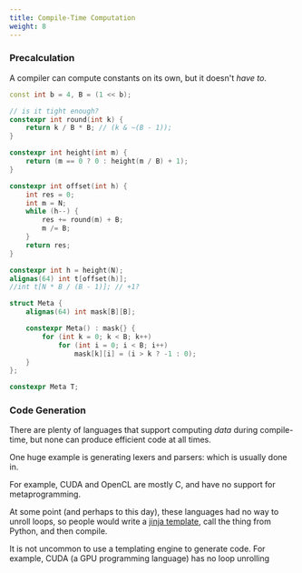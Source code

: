 ```yaml
---
title: Compile-Time Computation
weight: 8
---
```


### Precalculation

A compiler can compute constants on its own, but it doesn't *have to*.

```c++
const int b = 4, B = (1 << b);

// is it tight enough?
constexpr int round(int k) {
    return k / B * B; // (k & ~(B - 1));
}

constexpr int height(int m) {
    return (m == 0 ? 0 : height(m / B) + 1);
}

constexpr int offset(int h) {
    int res = 0;
    int m = N;
    while (h--) {
        res += round(m) + B;
        m /= B;
    }
    return res;
}

constexpr int h = height(N);
alignas(64) int t[offset(h)];
//int t[N * B / (B - 1)]; // +1?

struct Meta {
    alignas(64) int mask[B][B];

    constexpr Meta() : mask{} {
        for (int k = 0; k < B; k++)
            for (int i = 0; i < B; i++)
                mask[k][i] = (i > k ? -1 : 0);
    }
};

constexpr Meta T;
```

### Code Generation

There are plenty of languages that support computing *data* during compile-time, but none can produce efficient code at all times.

One huge example is generating lexers and parsers: which is usually done in.

For example, CUDA and OpenCL are mostly C, and have no support for metaprogramming.

At some point (and perhaps to this day), these languages had no way to unroll loops, so people would write a [jinja template](https://jinja.palletsprojects.com/en/3.0.x/), call the thing from Python, and then compile.

It is not uncommon to use a templating engine to generate code. For example, CUDA (a GPU programming language) has no loop unrolling
